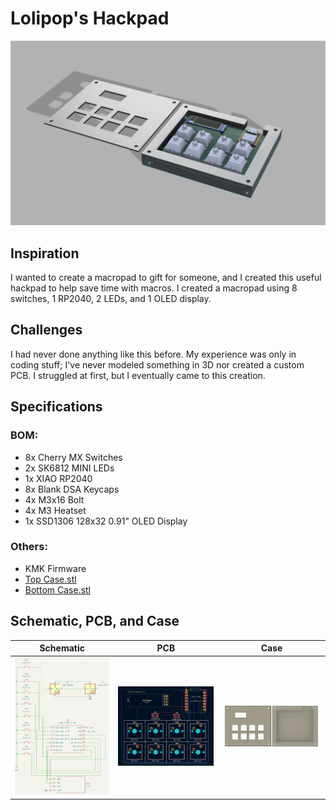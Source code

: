 # Lolipop's Hackpad

![Render of the case](https://raw.githubusercontent.com/Lolgamer303/images/refs/heads/main/Lolipop's%20Hackpad/Screenshot%202025-02-16%20133236.png)

## Inspiration 
I wanted to create a macropad to gift for someone, and I created this useful hackpad to help save time with macros. I created a macropad using 8 switches, 1 RP2040, 2 LEDs, and 1 OLED display.

## Challenges
I had never done anything like this before. My experience was only in coding stuff; I've never modeled something in 3D nor created a custom PCB. I struggled at first, but I eventually came to this creation.

## Specifications

### BOM:
- 8x Cherry MX Switches
- 2x SK6812 MINI LEDs
- 1x XIAO RP2040
- 8x Blank DSA Keycaps
- 4x M3x16 Bolt
- 4x M3 Heatset
- 1x SSD1306 128x32 0.91" OLED Display

### Others:
- KMK Firmware
- [Top Case.stl](https://github.com/yourusername/yourrepository/raw/main/Production/Top%20Case.stl)
- [Bottom Case.stl](https://github.com/yourusername/yourrepository/raw/main/Production/Bottom%20Case.stl)

## Schematic, PCB, and Case

| Schematic | PCB | Case |
|-----------|-----|------|
| ![Schematic](https://raw.githubusercontent.com/Lolgamer303/images/refs/heads/main/Lolipop's%20Hackpad/Screenshot%202025-02-16%20133401.png) | ![PCB](https://raw.githubusercontent.com/Lolgamer303/images/refs/heads/main/Lolipop's%20Hackpad/Screenshot%202025-02-16%20133312.png) | ![Case](https://github.com/Lolgamer303/images/blob/main/Lolipop's%20Hackpad/Screenshot%202025-02-16%20133454.png?raw=true) |
